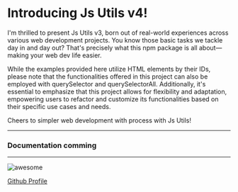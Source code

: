 # Introducing Js Utils v4!

I'm thrilled to present Js Utils v3, born out of real-world experiences across various web development projects. You know those basic tasks we tackle day in and day out? That's precisely what this npm package is all about—making your web dev life easier.

While the examples provided here utilize HTML elements by their IDs, please note that the functionalities offered in this project can also be employed with querySelector and querySelectorAll. Additionally, it's essential to emphasize that this project allows for flexibility and adaptation, empowering users to refactor and customize its functionalities based on their specific use cases and needs.

Cheers to simpler web development with process with Js Utils!

---

### Documentation comming

---
![awesome](https://media.giphy.com/media/LeikbswJKXOMM/giphy.gif)

[Github Profile](https://github.com/andresclua/)